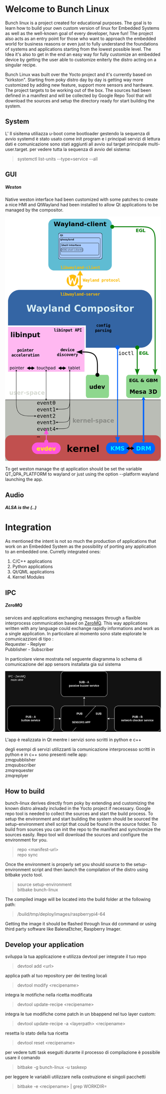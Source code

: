 # Welcome to Bunch Linux
Bunch linux is a project created for educational purposes. The goal is to learn how to build your own custom version of linux for Embedded Systems as well as the well-known goal of every developer, have fun!
The project also acts as an entry point for those who want to approach the embedded world for business reasons or even just to fully understand the foundations of systems and applications starting from the lowest possible level. The Idea it's also to get in the end an easy way for fully customize an embedded device by getting the user able to customize eniterly the distro acting on a singular recipe.  

Bunch Linux was built over the Yocto project and it's currently based on "kirkston". Starting from poky distro day by day is getting way more customized by adding new feature, support more sensors and hardware. The project targets to be working out of the box. The sources had been defined in a manifest and will be collected by Google Repo Tool that will download the sources and setup the directory ready for start building the system. 

## System
L' Il sisitema utiliazza u-boot come bootloader gestendo la sequenza di avvio 
systemd è stato usato come init program e i principali servizi di lettura dati e comunicazione sono stati aggiunti all avvio sul target principale multi-user.target. 
per vedere tutta la sequenza di avvio del sistema: <br/>
> systemctl list-units --type=service --all


## GUI
##### Weston
Native weston interface had been customized with some patches to create a nice HMI and QtWayland had been installed to allow Qt applications to be managed by the compositor. 

![alt text](https://github.com/waelkarman/bunch-linux-metalayer/blob/master/miscellaneous/qtappwaylandalpha.png?raw=true)

To get weston manage the qt application should be set the variable QT_QPA_PLATFORM to wayland or just using the option --platform wayland launching the app.

## Audio
##### ALSA is the (..)

# Integration
As mentioned the intent is not so much the production of applications that work on an Embedded System as the possibility of porting any application to an embedded one. Curretly integrated ones:<br/>
1. C/C++ applications<br/>
2. Python applications<br/>
3. Qt/QML applications<br/>
4. Kernel Modules<br/>

## IPC
##### ZeroMQ
services and applications exchanging messages through a flaxible interprocess communication based on [ZeroMQ](https://zeromq.org/). This way applications written with any language could exchange rapidly informations and work as a single application. 
In particolare al momento sono state esplorate le comunicazzioni di tipo :<br/>
Requester - Replyer<br/>
Pubblisher - Subscriber<br/>

In particolare viene mostrata nel seguente diagramma lo schema di comunicazione del app sensors installata gia sul sistema

![alt text](https://github.com/waelkarman/bunch-linux-metalayer/blob/master/miscellaneous/sensorappcommunication.png?raw=true)

L'app è realizzata in Qt mentre i servizi sono scritti in python e c++ 

degli esempi di servizi utilizzanti la comunicazione interprocesso scritti in python e in c++
sono presenti nelle app:<br/>
zmqpubblisher<br/>
zmqsubscriber<br/>
zmqrequester<br/>
zmqreplyer<br/>


## How to build
bunch-linux derives directly from poky by extending and customizing the known distro already included in the Yocto project if necessary.
Google repo tool is needed to collect the sources and start the build process. To setup the environment and start building the system should be sourced the setup-environment shell script that could be found in the source folder.  To build from sources you can init the repo to the manifest and synchronize the sources easily. Repo tool will download the sources and configure the environment for you.<br/> 
> repo \<manifest-url\><br/>
> repo sync<br/>
 
Once the environment is properly set you should source to the setup-environment script and then launch the compilation of the distro using bitbake yocto tool.
> source setup-environment<br/>
> bitbake bunch-linux<br/>

The compiled image will be located into the build folder at the following path:
> /build/tmp/deploy/images/raspberrypi4-64

Getting the image it should be flashed through linux dd command or using third party software like BalenaEtcher, Raspberry Imager.


## Develop your application

sviluppa la tua applicazione e utilizza devtool per integrate il tuo repo
> devtool add \<url\> 

applica path al tuo repository per dei testing locali 
> devtool modify \<recipename\>

integra le motifiche nella ricetta modificata 
> devtool update-recipe \<recipename\>

integra le tue modifiche come patch in un bbappend nel tuo layer custom:
> devtool update-recipe -a \<layerpath\> \<recipename\>

resetta lo stato della tua ricetta
> devtool reset \<recipename\>


per vedere tutti task eseguiti durante il processo di compilazione è possibile usare il comando 
> bitbake -g bunch-linux -u taskexp 

per leggere le variabili utilizzare nella costruzione ei singoli pacchetti 
> bitbake -e \<recipename\> | grep WORKDIR=
